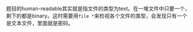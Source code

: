 题目的human-readable其实就是指文件的类型为text。在一堆文件中只要一个，剩下的都是binary。这时需要用`file *`来检视各个文件的类型，会发现只有一个是文本文件，里面就是密码。